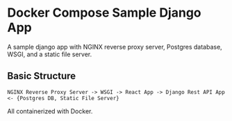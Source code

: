 # Docker Compose Sample Django App
A sample django app with NGINX reverse proxy server, Postgres database, WSGI, and a static file server.
## Basic Structure
``
NGINX Reverse Proxy Server -> WSGI -> React App -> Django Rest API App <- {Postgres DB, Static File Server}
``

All containerized with Docker. 
